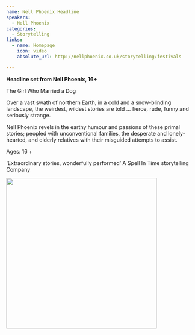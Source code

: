 ```yaml
---
name: Nell Phoenix Headline
speakers:
  - Nell Phoenix
categories:
  - Storytelling
links:
  - name: Homepage
    icon: video
    absolute_url: http://nellphoenix.co.uk/storytelling/festivals

---
```


__Headline set from Nell Phoenix, 16+__

The Girl Who Married a Dog

Over a vast swath of northern Earth,  in a cold and a snow-blinding landscape, the weirdest, wildest stories are told … fierce, rude, funny and seriously strange.

Nell Phoenix revels in the earthy humour and passions of these primal stories; peopled with unconventional families, the desperate and lonely-hearted, and elderly relatives with their misguided attempts to assist.

Ages: 16 +

‘Extraordinary stories, wonderfully performed’ A Spell In Time storytelling Company

<div class="sw-center-div">
  <img src="../../assets/images/Nell_Phoenix_Laura_Valentine_Photog.jpg" width=400 /><br/>
</div>